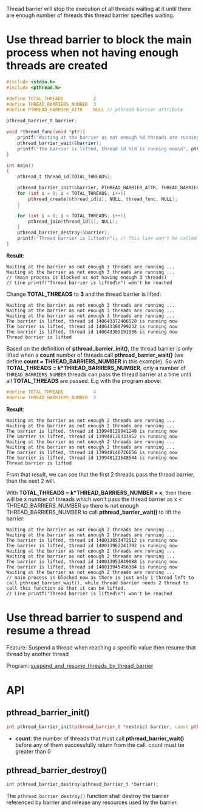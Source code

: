 Thread barrier will stop the execution of all threads waiting at it until there are enough number of threads this thread barrier specifies waiting.
# Use thread barrier to block the main process when not having enough threads are created

```c
#include <stdio.h>
#include <pthread.h>

#define TOTAL_THREADS           2
#define THREAD_BARRIERS_NUMBER  3
#define PTHREAD_BARRIER_ATTR    NULL // pthread barrier attribute

pthread_barrier_t barrier;

void *thread_func(void *ptr){
    printf("Waiting at the barrier as not enough %d threads are running ...\n", THREAD_BARRIERS_NUMBER);
    pthread_barrier_wait(&barrier);
    printf("The barrier is lifted, thread id %ld is running now\n", pthread_self());
}

int main()
{  
	pthread_t thread_id[TOTAL_THREADS];

    pthread_barrier_init(&barrier, PTHREAD_BARRIER_ATTR, THREAD_BARRIERS_NUMBER);
    for (int i = 0; i < TOTAL_THREADS; i++){
        pthread_create(&thread_id[i], NULL, thread_func, NULL);
    }

    for (int i = 0; i < TOTAL_THREADS; i++){
        pthread_join(thread_id[i], NULL);
    }
    pthread_barrier_destroy(&barrier);
    printf("Thread barrier is lifted\n"); // This line won't be called as TOTAL_THREADS < THREAD_BARRIERS_NUMBER
}
```
**Result**:
```
Waiting at the barrier as not enough 3 threads are running ...
Waiting at the barrier as not enough 3 threads are running ...
// (main process is blocked as not having enough 3 threads)
// Line printf("Thread barrier is lifted\n") won't be reached
```
Change **TOTAL_THREADS** to **3** and the thread barrier is lifted:
```
Waiting at the barrier as not enough 3 threads are running ...
Waiting at the barrier as not enough 3 threads are running ...
Waiting at the barrier as not enough 3 threads are running ...
The barrier is lifted, thread id 140643372406528 is running now
The barrier is lifted, thread id 140643380799232 is running now
The barrier is lifted, thread id 140643389191936 is running now
Thread barrier is lifted
```
Based on the definition of **pthread_barrier_init()**, the thread barrier is only lifted when a **count** number of threads call **pthread_barrier_wait()** (we define **count = THREAD_BARRIERS_NUMBER** in this example). So with **TOTAL_THREADS = k*THREAD_BARRIERS_NUMBER**, only a number of ``THREAD_BARRIERS_NUMBER`` threads can pass the thread barrier at a time until all **TOTAL_THREADS** are passed. E.g with the program above:
```c
#define TOTAL_THREADS           4
#define THREAD_BARRIERS_NUMBER  2
```
**Result**:
```
Waiting at the barrier as not enough 2 threads are running ...
Waiting at the barrier as not enough 2 threads are running ...
The barrier is lifted, thread id 139948129941248 is running now
The barrier is lifted, thread id 139948138333952 is running now
Waiting at the barrier as not enough 2 threads are running ...
Waiting at the barrier as not enough 2 threads are running ...
The barrier is lifted, thread id 139948146726656 is running now
The barrier is lifted, thread id 139948121548544 is running now
Thread barrier is lifted
```
From that result, we can see that the first 2 threads pass the thread barrier, then the next 2 will.

With **TOTAL_THREADS = k*THREAD_BARRIERS_NUMBER + x**, then there will be x number of threads which won't pass the thread barrier as x < THREAD_BARRIERS_NUMBER so there is not enough THREAD_BARRIERS_NUMBER to call **pthread_barrier_wait()** to lift the barrier:

```
Waiting at the barrier as not enough 2 threads are running ...
Waiting at the barrier as not enough 2 threads are running ...
The barrier is lifted, thread id 140013853472512 is running now
The barrier is lifted, thread id 140013962241792 is running now
Waiting at the barrier as not enough 2 threads are running ...
Waiting at the barrier as not enough 2 threads are running ...
The barrier is lifted, thread id 140013953849088 is running now
The barrier is lifted, thread id 140013945456384 is running now
Waiting at the barrier as not enough 2 threads are running ...
// main process is blocked now as there is just only 1 thread left to call pthread_barrier_wait(), while thread barrier needs 2 thread to call this function so that it can be lifted.
// Line printf("Thread barrier is lifted\n") won't be reached
```
# Use thread barrier to suspend and resume a thread
Feature: Suspend a thread when reaching a specific value then resume that thread by another thread

Program: [suspend_and_resume_threads_by_thread_barrier](https://github.com/TranPhucVinh/C/blob/master/Physical%20layer/Thread/src/suspend_and_resume_threads_by_thread_barrier.c)
# API
## pthread_barrier_init()
```cpp
int pthread_barrier_init(pthread_barrier_t *restrict barrier, const pthread_barrierattr_t *restrict attr, unsigned count);
```
* **count**: the number of threads that must call **pthread_barrier_wait()** before any of them successfully return from the call. count must be greater than 0
## pthread_barrier_destroy()
```c
int pthread_barrier_destroy(pthread_barrier_t *barrier);
```
The ``pthread_barrier_destroy()`` function shall destroy the barrier referenced by barrier and release any resources used by the barrier.